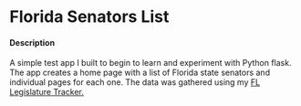 # Florida Senators List

#### Description
A simple test app I built to begin to learn and experiment with Python flask. The app creates a home page with a list of Florida state senators and individual pages for each one. The data was gathered using my [FL Legislature Tracker.](https://github.com/brizandrew/fl-legislature-tracker)
